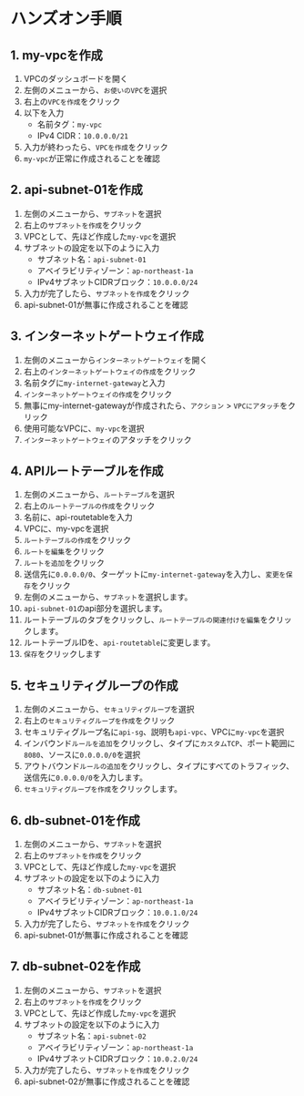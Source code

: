 # ハンズオン手順

## 1. my-vpcを作成
1. VPCのダッシュボードを開く
2. 左側のメニューから、`お使いのVPC`を選択
3. 右上の`VPCを作成`をクリック
4. 以下を入力
    - 名前タグ：`my-vpc`
    - IPv4 CIDR：`10.0.0.0/21`    
5. 入力が終わったら、`VPCを作成`をクリック
6. `my-vpc`が正常に作成されることを確認

## 2. api-subnet-01を作成
1. 左側のメニューから、`サブネット`を選択
2. 右上の`サブネットを作成`をクリック
3. VPCとして、先ほど作成した`my-vpc`を選択
4. サブネットの設定を以下のように入力
    - サブネット名：`api-subnet-01`
    - アベイラビリティゾーン：`ap-northeast-1a`
    - IPv4サブネットCIDRブロック：`10.0.0.0/24`
5.  入力が完了したら、`サブネットを作成`をクリック
6. api-subnet-01が無事に作成されることを確認

## 3. インターネットゲートウェイ作成
1. 左側のメニューから`インターネットゲートウェイ`を開く
2. 右上の`インターネットゲートウェイの作成`をクリック
3. 名前タグに`my-internet-gateway`と入力
4. `インターネットゲートウェイの作成`をクリック
5. 無事にmy-internet-gatewayが作成されたら、`アクション` > `VPCにアタッチ`をクリック
6. 使用可能なVPCに、`my-vpc`を選択
7. `インターネットゲートウェイ`のアタッチをクリック

## 4. APIルートテーブルを作成
1. 左側のメニューから、`ルートテーブル`を選択
2. 右上の`ルートテーブルの作成`をクリック
3. 名前に、api-routetableを入力
4. VPCに、my-vpcを選択
5. `ルートテーブルの作成`をクリック
6. `ルートを編集`をクリック
7. `ルートを追加`をクリック
8. 送信先に`0.0.0.0/0`、ターゲットに`my-internet-gateway`を入力し、`変更を保存`をクリック
9. 左側のメニューから、`サブネット`を選択します。
10. `api-subnet-01`のapi部分を選択します。
11. ルートテーブルのタブをクリックし、`ルートテーブルの関連付けを編集`をクリックします。
12. ルートテーブルIDを、`api-routetable`に変更します。
13. `保存`をクリックします

## 5. セキュリティグループの作成
1. 左側のメニューから、`セキュリティグループ`を選択
2. 右上の`セキュリティグループを作成`をクリック
3. セキュリティグループ名に`api-sg`、説明も`api-vpc`、VPCに`my-vpc`を選択
4. インバウンド`ルールを追加`をクリックし、タイプに`カスタムTCP`、ポート範囲に`8080`、ソースに`0.0.0.0/0`を選択
5. アウトバウンド`ルールの追加`をクリックし、タイプにすべてのトラフィック、送信先に`0.0.0.0/0`を入力します。
6. `セキュリティグループを作成`をクリックします。


## 6. db-subnet-01を作成
1. 左側のメニューから、`サブネット`を選択
2. 右上の`サブネットを作成`をクリック
3. VPCとして、先ほど作成した`my-vpc`を選択
4. サブネットの設定を以下のように入力
    - サブネット名：`db-subnet-01`
    - アベイラビリティゾーン：`ap-northeast-1a`
    - IPv4サブネットCIDRブロック：`10.0.1.0/24`
5.  入力が完了したら、`サブネットを作成`をクリック
6. api-subnet-01が無事に作成されることを確認

## 7. db-subnet-02を作成
1. 左側のメニューから、`サブネット`を選択
2. 右上の`サブネットを作成`をクリック
3. VPCとして、先ほど作成した`my-vpc`を選択
4. サブネットの設定を以下のように入力
    - サブネット名：`api-subnet-02`
    - アベイラビリティゾーン：`ap-northeast-1a`
    - IPv4サブネットCIDRブロック：`10.0.2.0/24`
5.  入力が完了したら、`サブネットを作成`をクリック
6. api-subnet-02が無事に作成されることを確認
